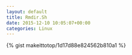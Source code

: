 ```yaml
---
layout: default                                                                                                              
title: Rmdir.Sh                                                                                                                       
date: 2015-12-10 10:05:07+00:00                                                                                                                        
categories: Linux                                                                                                                
---                                                                                                                              
```


{% gist makeittotop/1d17d88e824562b810a1 %}                                                                                                           

